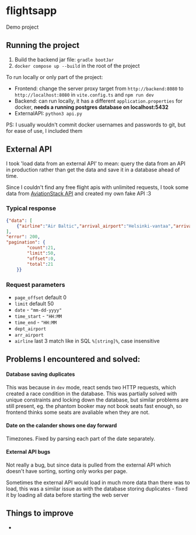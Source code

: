 # flightsapp

Demo project

## Running the project

1. Build the backend jar file: `gradle bootJar`
2. `docker compose up --build` in the root of the project

To run locally or only part of the project:
- Frontend: change the server proxy target from `http://backend:8080` to `http://localhost:8080` in `vite.config.ts` and `npm run dev`
- Backend: can run locally, it has a different `application.properties` for docker, **needs a running postgres database on localhost:5432**
- ExternalAPI: `python3 api.py`

PS: I usually wouldn't commit docker usernames and passwords to git, but for ease of use, I included them
## External API

I took 'load data from an external API' to mean: query the data from an API in production rather than get the data and save it in a database ahead of time.

Since I couldn't find any free flight apis with unlimited requests, I took some data from [AviationStack API](https://aviationstack.com/documentation) and created my own fake API :3

### Typical response
```json
{"data": [
    {"airline":"Air Baltic","arrival_airport":"Helsinki-vantaa","arrival_time":"2025-03-24T08:00:00+00:00","departure_airport":"Riga International","departure_time":"2025-03-24T07:00:00+00:00","flight_date":"2025-03-24"},...
],
"error": 200,
"pagination": {
        "count":21,
        "limit":50,
        "offset":0,
        "total":21
    }}
```

### Request parameters
- `page_offset` default 0
- `limit` default 50
- `date` - `"mm-dd-yyyy"`
- `time_start` - `"HH:MM`
- `time_end` - `"HH:MM`
- `dept_airport`
- `arr_airport`
- `airline` last 3 match like in SQL `%[string]%`, case insensitive


## Problems I encountered and solved:

#### Database saving duplicates

This was because in `dev` mode, react sends two HTTP requests, which created a race condition in the database. This was partially solved with unique constraints and locking down the database, but similar problems are still present, eg. the phantom booker may not book seats fast enough, so frontend thinks some seats are avaliable when they are not. 

#### Date on the calander shows one day forward

Timezones. Fixed by parsing each part of the date separately.

#### External API bugs

Not really a bug, but since data is pulled from the external API which doesn't have sorting, sorting only works per page.

Sometimes the external API would load in much more data than there was to load, this was a similar issue as with the database storing duplicates - fixed it by loading all data before starting the web server

## Things to improve

- 
